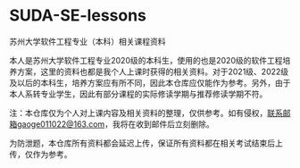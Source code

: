 # SUDA-SE-lessons

苏州大学软件工程专业（本科）相关课程资料

本人是苏州大学软件工程专业2020级的本科生，使用的也是2020级的软件工程培养方案，这里的资料也都是我个人上课时获得的相关资料。对于2021级、2022级及以后的本科生，培养方案应有所不同，因此本仓库应仅能作为参考。另外，由于本人系转专业学生，因此有部分课程的实际修读学期与推荐修读学期不符。

注：本仓库仅为个人对上课内容及相关资料的整理，仅供参考。如有侵权，联系邮箱gaoge011022@163.com，我将在收到邮件后立刻删除。

为防泄题，本仓库所有资料都会延迟上传，保证所有资料都在相关考试结束后上传，仅作为参考。


